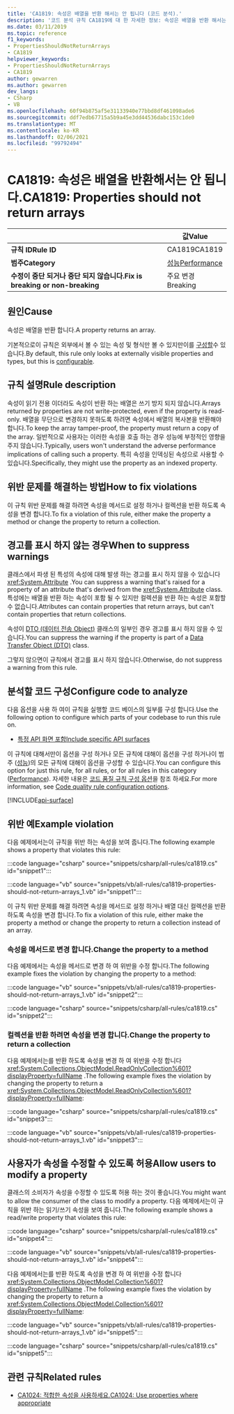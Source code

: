 ```yaml
---
title: 'CA1819: 속성은 배열을 반환 해서는 안 됩니다 (코드 분석).'
description: '코드 분석 규칙 CA1819에 대 한 자세한 정보: 속성은 배열을 반환 해서는 안 됩니다.'
ms.date: 03/11/2019
ms.topic: reference
f1_keywords:
- PropertiesShouldNotReturnArrays
- CA1819
helpviewer_keywords:
- PropertiesShouldNotReturnArrays
- CA1819
author: gewarren
ms.author: gewarren
dev_langs:
- CSharp
- VB
ms.openlocfilehash: 60f94b875af5e31133940e77bbd8df461098ade6
ms.sourcegitcommit: ddf7edb67715a5b9a45e3dd44536dabc153c1de0
ms.translationtype: MT
ms.contentlocale: ko-KR
ms.lasthandoff: 02/06/2021
ms.locfileid: "99792494"
---
```

# <a name="ca1819-properties-should-not-return-arrays"></a><span data-ttu-id="a76ec-103">CA1819: 속성은 배열을 반환해서는 안 됩니다.</span><span class="sxs-lookup"><span data-stu-id="a76ec-103">CA1819: Properties should not return arrays</span></span>

| | <span data-ttu-id="a76ec-104">값</span><span class="sxs-lookup"><span data-stu-id="a76ec-104">Value</span></span> |
|-|-|
| <span data-ttu-id="a76ec-105">**규칙 ID**</span><span class="sxs-lookup"><span data-stu-id="a76ec-105">**Rule ID**</span></span> |<span data-ttu-id="a76ec-106">CA1819</span><span class="sxs-lookup"><span data-stu-id="a76ec-106">CA1819</span></span>|
| <span data-ttu-id="a76ec-107">**범주**</span><span class="sxs-lookup"><span data-stu-id="a76ec-107">**Category**</span></span> |[<span data-ttu-id="a76ec-108">성능</span><span class="sxs-lookup"><span data-stu-id="a76ec-108">Performance</span></span>](performance-warnings.md)|
| <span data-ttu-id="a76ec-109">**수정이 중단 되거나 중단 되지 않습니다.**</span><span class="sxs-lookup"><span data-stu-id="a76ec-109">**Fix is breaking or non-breaking**</span></span> |<span data-ttu-id="a76ec-110">주요 변경</span><span class="sxs-lookup"><span data-stu-id="a76ec-110">Breaking</span></span>|

## <a name="cause"></a><span data-ttu-id="a76ec-111">원인</span><span class="sxs-lookup"><span data-stu-id="a76ec-111">Cause</span></span>

<span data-ttu-id="a76ec-112">속성은 배열을 반환 합니다.</span><span class="sxs-lookup"><span data-stu-id="a76ec-112">A property returns an array.</span></span>

<span data-ttu-id="a76ec-113">기본적으로이 규칙은 외부에서 볼 수 있는 속성 및 형식만 볼 수 있지만이를 [구성할](#configure-code-to-analyze)수 있습니다.</span><span class="sxs-lookup"><span data-stu-id="a76ec-113">By default, this rule only looks at externally visible properties and types, but this is [configurable](#configure-code-to-analyze).</span></span>

## <a name="rule-description"></a><span data-ttu-id="a76ec-114">규칙 설명</span><span class="sxs-lookup"><span data-stu-id="a76ec-114">Rule description</span></span>

<span data-ttu-id="a76ec-115">속성이 읽기 전용 이더라도 속성이 반환 하는 배열은 쓰기 방지 되지 않습니다.</span><span class="sxs-lookup"><span data-stu-id="a76ec-115">Arrays returned by properties are not write-protected, even if the property is read-only.</span></span> <span data-ttu-id="a76ec-116">배열을 무단으로 변경하지 못하도록 하려면 속성에서 배열의 복사본을 반환해야 합니다.</span><span class="sxs-lookup"><span data-stu-id="a76ec-116">To keep the array tamper-proof, the property must return a copy of the array.</span></span> <span data-ttu-id="a76ec-117">일반적으로 사용자는 이러한 속성을 호출 하는 경우 성능에 부정적인 영향을 주지 않습니다.</span><span class="sxs-lookup"><span data-stu-id="a76ec-117">Typically, users won't understand the adverse performance implications of calling such a property.</span></span> <span data-ttu-id="a76ec-118">특히 속성을 인덱싱된 속성으로 사용할 수 있습니다.</span><span class="sxs-lookup"><span data-stu-id="a76ec-118">Specifically, they might use the property as an indexed property.</span></span>

## <a name="how-to-fix-violations"></a><span data-ttu-id="a76ec-119">위반 문제를 해결하는 방법</span><span class="sxs-lookup"><span data-stu-id="a76ec-119">How to fix violations</span></span>

<span data-ttu-id="a76ec-120">이 규칙 위반 문제를 해결 하려면 속성을 메서드로 설정 하거나 컬렉션을 반환 하도록 속성을 변경 합니다.</span><span class="sxs-lookup"><span data-stu-id="a76ec-120">To fix a violation of this rule, either make the property a method or change the property to return a collection.</span></span>

## <a name="when-to-suppress-warnings"></a><span data-ttu-id="a76ec-121">경고를 표시 하지 않는 경우</span><span class="sxs-lookup"><span data-stu-id="a76ec-121">When to suppress warnings</span></span>

<span data-ttu-id="a76ec-122">클래스에서 파생 된 특성의 속성에 대해 발생 하는 경고를 표시 하지 않을 수 있습니다 <xref:System.Attribute> .</span><span class="sxs-lookup"><span data-stu-id="a76ec-122">You can suppress a warning that's raised for a property of an attribute that's derived from the <xref:System.Attribute> class.</span></span> <span data-ttu-id="a76ec-123">특성에는 배열을 반환 하는 속성이 포함 될 수 있지만 컬렉션을 반환 하는 속성은 포함할 수 없습니다.</span><span class="sxs-lookup"><span data-stu-id="a76ec-123">Attributes can contain properties that return arrays, but can't contain properties that return collections.</span></span>

<span data-ttu-id="a76ec-124">속성이 [DTO (데이터 전송 Object)](/previous-versions/msp-n-p/ff649585(v=pandp.10)) 클래스의 일부인 경우 경고를 표시 하지 않을 수 있습니다.</span><span class="sxs-lookup"><span data-stu-id="a76ec-124">You can suppress the warning if the property is part of a [Data Transfer Object (DTO)](/previous-versions/msp-n-p/ff649585(v=pandp.10)) class.</span></span>

<span data-ttu-id="a76ec-125">그렇지 않으면이 규칙에서 경고를 표시 하지 않습니다.</span><span class="sxs-lookup"><span data-stu-id="a76ec-125">Otherwise, do not suppress a warning from this rule.</span></span>

## <a name="configure-code-to-analyze"></a><span data-ttu-id="a76ec-126">분석할 코드 구성</span><span class="sxs-lookup"><span data-stu-id="a76ec-126">Configure code to analyze</span></span>

<span data-ttu-id="a76ec-127">다음 옵션을 사용 하 여이 규칙을 실행할 코드 베이스의 일부를 구성 합니다.</span><span class="sxs-lookup"><span data-stu-id="a76ec-127">Use the following option to configure which parts of your codebase to run this rule on.</span></span>

- [<span data-ttu-id="a76ec-128">특정 API 화면 포함</span><span class="sxs-lookup"><span data-stu-id="a76ec-128">Include specific API surfaces</span></span>](#include-specific-api-surfaces)

<span data-ttu-id="a76ec-129">이 규칙에 대해서만이 옵션을 구성 하거나 모든 규칙에 대해이 옵션을 구성 하거나이 범주 ([성능](performance-warnings.md))의 모든 규칙에 대해이 옵션을 구성할 수 있습니다.</span><span class="sxs-lookup"><span data-stu-id="a76ec-129">You can configure this option for just this rule, for all rules, or for all rules in this category ([Performance](performance-warnings.md)).</span></span> <span data-ttu-id="a76ec-130">자세한 내용은 [코드 품질 규칙 구성 옵션](../code-quality-rule-options.md)을 참조 하세요.</span><span class="sxs-lookup"><span data-stu-id="a76ec-130">For more information, see [Code quality rule configuration options](../code-quality-rule-options.md).</span></span>

[!INCLUDE[api-surface](~/includes/code-analysis/api-surface.md)]

## <a name="example-violation"></a><span data-ttu-id="a76ec-131">위반 예</span><span class="sxs-lookup"><span data-stu-id="a76ec-131">Example violation</span></span>

<span data-ttu-id="a76ec-132">다음 예제에서는이 규칙을 위반 하는 속성을 보여 줍니다.</span><span class="sxs-lookup"><span data-stu-id="a76ec-132">The following example shows a property that violates this rule:</span></span>

:::code language="csharp" source="snippets/csharp/all-rules/ca1819.cs" id="snippet1":::

:::code language="vb" source="snippets/vb/all-rules/ca1819-properties-should-not-return-arrays_1.vb" id="snippet1":::

<span data-ttu-id="a76ec-133">이 규칙 위반 문제를 해결 하려면 속성을 메서드로 설정 하거나 배열 대신 컬렉션을 반환 하도록 속성을 변경 합니다.</span><span class="sxs-lookup"><span data-stu-id="a76ec-133">To fix a violation of this rule, either make the property a method or change the property to return a collection instead of an array.</span></span>

### <a name="change-the-property-to-a-method"></a><span data-ttu-id="a76ec-134">속성을 메서드로 변경 합니다.</span><span class="sxs-lookup"><span data-stu-id="a76ec-134">Change the property to a method</span></span>

<span data-ttu-id="a76ec-135">다음 예제에서는 속성을 메서드로 변경 하 여 위반을 수정 합니다.</span><span class="sxs-lookup"><span data-stu-id="a76ec-135">The following example fixes the violation by changing the property to a method:</span></span>

:::code language="vb" source="snippets/vb/all-rules/ca1819-properties-should-not-return-arrays_1.vb" id="snippet2":::

:::code language="csharp" source="snippets/csharp/all-rules/ca1819.cs" id="snippet2":::

### <a name="change-the-property-to-return-a-collection"></a><span data-ttu-id="a76ec-136">컬렉션을 반환 하려면 속성을 변경 합니다.</span><span class="sxs-lookup"><span data-stu-id="a76ec-136">Change the property to return a collection</span></span>

<span data-ttu-id="a76ec-137">다음 예제에서는를 반환 하도록 속성을 변경 하 여 위반을 수정 합니다 <xref:System.Collections.ObjectModel.ReadOnlyCollection%601?displayProperty=fullName> .</span><span class="sxs-lookup"><span data-stu-id="a76ec-137">The following example fixes the violation by changing the property to return a <xref:System.Collections.ObjectModel.ReadOnlyCollection%601?displayProperty=fullName>:</span></span>

:::code language="csharp" source="snippets/csharp/all-rules/ca1819.cs" id="snippet3":::

:::code language="vb" source="snippets/vb/all-rules/ca1819-properties-should-not-return-arrays_1.vb" id="snippet3":::

## <a name="allow-users-to-modify-a-property"></a><span data-ttu-id="a76ec-138">사용자가 속성을 수정할 수 있도록 허용</span><span class="sxs-lookup"><span data-stu-id="a76ec-138">Allow users to modify a property</span></span>

<span data-ttu-id="a76ec-139">클래스의 소비자가 속성을 수정할 수 있도록 허용 하는 것이 좋습니다.</span><span class="sxs-lookup"><span data-stu-id="a76ec-139">You might want to allow the consumer of the class to modify a property.</span></span> <span data-ttu-id="a76ec-140">다음 예제에서는이 규칙을 위반 하는 읽기/쓰기 속성을 보여 줍니다.</span><span class="sxs-lookup"><span data-stu-id="a76ec-140">The following example shows a read/write property that violates this rule:</span></span>

:::code language="csharp" source="snippets/csharp/all-rules/ca1819.cs" id="snippet4":::

:::code language="vb" source="snippets/vb/all-rules/ca1819-properties-should-not-return-arrays_1.vb" id="snippet4":::

<span data-ttu-id="a76ec-141">다음 예제에서는를 반환 하도록 속성을 변경 하 여 위반을 수정 합니다 <xref:System.Collections.ObjectModel.Collection%601?displayProperty=fullName> .</span><span class="sxs-lookup"><span data-stu-id="a76ec-141">The following example fixes the violation by changing the property to return a <xref:System.Collections.ObjectModel.Collection%601?displayProperty=fullName>:</span></span>

:::code language="vb" source="snippets/vb/all-rules/ca1819-properties-should-not-return-arrays_1.vb" id="snippet5":::

:::code language="csharp" source="snippets/csharp/all-rules/ca1819.cs" id="snippet5":::

## <a name="related-rules"></a><span data-ttu-id="a76ec-142">관련 규칙</span><span class="sxs-lookup"><span data-stu-id="a76ec-142">Related rules</span></span>

- [<span data-ttu-id="a76ec-143">CA1024: 적합한 속성을 사용하세요.</span><span class="sxs-lookup"><span data-stu-id="a76ec-143">CA1024: Use properties where appropriate</span></span>](ca1024.md)
